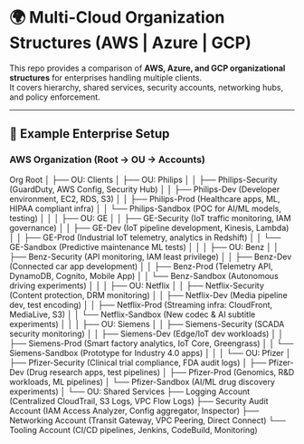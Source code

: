 # 🌍 Multi-Cloud Organization Structures (AWS | Azure | GCP)

This repo provides a comparison of **AWS, Azure, and GCP organizational structures** for enterprises handling multiple clients.  
It covers hierarchy, shared services, security accounts, networking hubs, and policy enforcement.

---

## 📌 Example Enterprise Setup

### AWS Organization (Root → OU → Accounts)


Org Root
│
├── OU: Clients
│   ├── OU: Philips
│   │   ├── Philips-Security   (GuardDuty, AWS Config, Security Hub)
│   │   ├── Philips-Dev        (Developer environment, EC2, RDS, S3)
│   │   ├── Philips-Prod       (Healthcare apps, ML, HIPAA compliant infra)
│   │   └── Philips-Sandbox    (POC for AI/ML models, testing)
│   │
│   ├── OU: GE
│   │   ├── GE-Security        (IoT traffic monitoring, IAM governance)
│   │   ├── GE-Dev             (IoT pipeline development, Kinesis, Lambda)
│   │   ├── GE-Prod            (Industrial IoT telemetry, analytics in Redshift)
│   │   └── GE-Sandbox         (Predictive maintenance ML tests)
│   │
│   ├── OU: Benz
│   │   ├── Benz-Security      (API monitoring, IAM least privilege)
│   │   ├── Benz-Dev           (Connected car app development)
│   │   ├── Benz-Prod          (Telemetry API, DynamoDB, Cognito, Mobile App)
│   │   └── Benz-Sandbox       (Autonomous driving experiments)
│   │
│   ├── OU: Netflix
│   │   ├── Netflix-Security   (Content protection, DRM monitoring)
│   │   ├── Netflix-Dev        (Media pipeline dev, test encoding)
│   │   ├── Netflix-Prod       (Streaming infra: CloudFront, MediaLive, S3)
│   │   └── Netflix-Sandbox    (New codec & AI subtitle experiments)
│   │
│   ├── OU: Siemens
│   │   ├── Siemens-Security   (SCADA security monitoring)
│   │   ├── Siemens-Dev        (Edge/IoT dev workloads)
│   │   ├── Siemens-Prod       (Smart factory analytics, IoT Core, Greengrass)
│   │   └── Siemens-Sandbox    (Prototype for Industry 4.0 apps)
│   │
│   └── OU: Pfizer
│       ├── Pfizer-Security    (Clinical trial compliance, FDA audit logs)
│       ├── Pfizer-Dev         (Drug research apps, test pipelines)
│       ├── Pfizer-Prod        (Genomics, R&D workloads, ML pipelines)
│       └── Pfizer-Sandbox     (AI/ML drug discovery experiments)
│
└── OU: Shared Services
    ├── Logging Account         (Centralized CloudTrail, S3 Logs, VPC Flow Logs)
    ├── Security Audit Account  (IAM Access Analyzer, Config aggregator, Inspector)
    ├── Networking Account      (Transit Gateway, VPC Peering, Direct Connect)
    └── Tooling Account         (CI/CD pipelines, Jenkins, CodeBuild, Monitoring)
